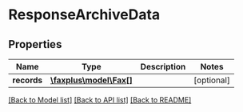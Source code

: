 # ResponseArchiveData

## Properties
Name | Type | Description | Notes
------------ | ------------- | ------------- | -------------
**records** | [**\faxplus\model\Fax[]**](Fax.md) |  | [optional] 

[[Back to Model list]](../README.md#documentation-for-models) [[Back to API list]](../README.md#documentation-for-api-endpoints) [[Back to README]](../README.md)


